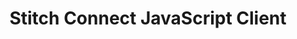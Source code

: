 ---
title: "Stitch Connect JavaScript Client"
permalink: /developers/stitch-connect/javascript-client 
redirect_from: /stitch-connect/javascript-client 

sidebar: js
layout: developer

product-type: "connect"
content-type: "js-doc"

key: "connect-js-reference"

top-page-notice:
  type: "deprecated"
  copy: |
    Stitch.js has been deprecated and may stop functioning at a future date. [Learn more]({{ site.data.urls.changelog.main | prepend: site.baseurl | append: "#2021-07-14-stitch-connect-javascript-stitch-js-deprecation" }}).
---